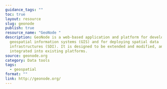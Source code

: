 ```yaml
---
guidance_tags: ""
toc: true
layout: resource
slug: geonode
publish: true
resource_name: "GeoNode "
description: GeoNode is a web-based application and platform for developing
  geospatial information systems (GIS) and for deploying spatial data
  infrastructures (SDI). It is designed to be extended and modified, and can be
  integrated into existing platforms.
source: geonode.org
category: Data tools
tags:
  - geospatial
format: ""
link: http://geonode.org/
---
```

